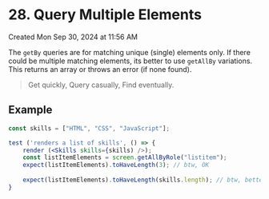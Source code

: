 # 28. Query Multiple Elements
Created Mon Sep 30, 2024 at 11:56 AM

The `getBy` queries are for matching unique (single) elements only. If there could be multiple matching elements, its better to use `getAllBy` variations. This returns an array or throws an error (if none found).

> Get quickly, Query casually, Find eventually.


## Example
```jsx
const skills = ["HTML", "CSS", "JavaScript"];

test ('renders a list of skills', () => {
	render (<Skills skills={skills) />);
	const listItemElements = screen.getAllByRole("listitem");
	expect(listItemElements).toHaveLength(3); // btw, OK
	
	expect(listItemElements).toHaveLength(skills.length); // btw, better
}
```